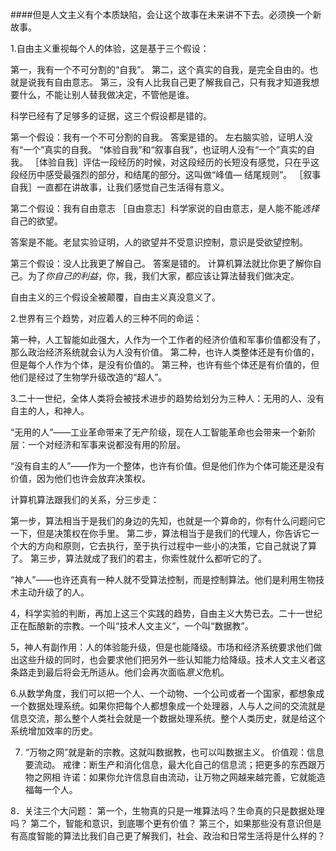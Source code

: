 ####但是人文主义有个本质缺陷，会让这个故事在未来讲不下去。必须换一个新故事。

1.自由主义重视每个人的体验，这是基于三个假设：

第一，我有一个不可分割的“自我”。
第二，这个真实的自我，是完全自由的。也就是说我有自由意志。
第三，没有人比我自己更了解我自己，只有我才知道我想要什么，不能让别人替我做决定，不管他是谁。
 
科学已经有了足够多的证据，这三个假设都是错的。
 
第一个假设：我有一个不可分割的自我。
答案是错的。
左右脑实验，证明人没有“一个”真实的自我。
“体验自我”和“叙事自我”，也证明人没有“一个”真实的自我。
［体验自我］评估一段经历的时候，对这段经历的长短没有感觉，只在乎这段经历中感受最强烈的部分，和结尾的部分。这叫做“峰值— 结尾规则”。
［叙事自我］一直都在讲故事，让我们感觉自己生活得有意义。
 
第二个假设：我有自由意志
［自由意志］科学家说的自由意志，是人能不能*选择*自己的欲望。
 
答案是不能。老鼠实验证明，人的欲望并不受意识控制，意识是受欲望控制。
 
第三个假设：没人比我更了解自己。
答案是错的。
计算机算法就比你更了解你自己。为了*你自己的利益*，你，我，我们大家，都应该让算法替我们做决定。
 
自由主义的三个假设全被颠覆，自由主义真没意义了。

2.世界有三个趋势，对应着人的三种不同的命运：
 
第一种，人工智能如此强大，人作为一个工作者的经济价值和军事价值都没有了，那么政治经济系统就会认为人没有价值。
第二种，也许人类整体还是有价值的，但是每个人作为个体，是没有价值的。
第三种，也许有些个体还是有价值的，但他们是经过了生物学升级改造的“超人”。
 
3.二十一世纪，全体人类将会被技术进步的趋势给划分为三种人：无用的人、没有自主的人，和神人。
 
 “无用的人”——工业革命带来了无产阶级，现在人工智能革命也会带来一个新阶层：一个对经济和军事来说都没有用的阶层。
 
“没有自主的人”——作为一个整体，也许有价值。但是他们作为个体可能还是没有价值，因为他们也许会放弃决策权。
 
计算机算法跟我们的关系，分三步走：
 
第一步，算法相当于是我们的身边的先知，也就是一个算命的，你有什么问题问它一下，但是决策权在你手里。
第二步，算法相当于是我们的代理人，你告诉它一个大的方向和原则，它去执行，至于执行过程中一些小的决策，它自己就说了算了。
第三步，算法就成了我们的君主，你索性就什么都听它的了。
 
“神人”——也许还真有一种人就不受算法控制，而是控制算法。他们是利用生物技术主动升级了的人。
 
4，科学实验的判断，再加上这三个实践的趋势，自由主义大势已去。二十一世纪正在酝酿新的宗教。一个叫“技术人文主义”，一个叫“数据教”。
 
5，神人有副作用：人的体验能升级，但是也能降级。市场和经济系统要求他们做出这些升级的同时，也会要求他们把另外一些认知能力给降级。技术人文主义者这条路走到最后将会无所适从。他们会再次面临*意义*危机。
 
6.从数学角度，我们可以把一个人、一个动物、一个公司或者一个国家，都想象成一个数据处理系统。如果你把每个人都想象成一个处理器，人与人之间的交流就是信息交流，那么整个人类社会就是一个数据处理系统。整个人类历史，就是给这个系统增加效率的历史。
 
7. “万物之网”就是新的宗教。这就叫数据教，也可以叫数据主义。
价值观：信息要流动。
戒律：断生产和消化信息，最大化自己的信息流；把更多的东西跟万物之网相
许诺：如果你允许信息自由流动，让万物之网越来越完善，它就能造福每一个人。
 
8．关注三个大问题：
第一个，生物真的只是一堆算法吗？生命真的只是数据处理吗？
第二个，智能和意识，到底哪个更有价值？
第三个，如果那些没有意识但是有高度智能的算法比我们自己更了解我们，社会、政治和日常生活将是什么样的？